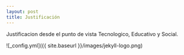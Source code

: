 ```yaml
---
layout: post
title: Justificación
---
```


Justificacion desde el punto de vista Tecnologico, Educativo y Social.

![_config.yml]({{ site.baseurl }}/images/jekyll-logo.png)